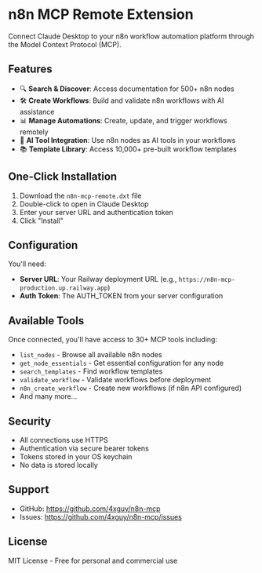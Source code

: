 # n8n MCP Remote Extension

Connect Claude Desktop to your n8n workflow automation platform through the Model Context Protocol (MCP).

## Features

- 🔍 **Search & Discover**: Access documentation for 500+ n8n nodes
- 🛠️ **Create Workflows**: Build and validate n8n workflows with AI assistance
- 📊 **Manage Automations**: Create, update, and trigger workflows remotely
- 🤖 **AI Tool Integration**: Use n8n nodes as AI tools in your workflows
- 📚 **Template Library**: Access 10,000+ pre-built workflow templates

## One-Click Installation

1. Download the `n8n-mcp-remote.dxt` file
2. Double-click to open in Claude Desktop
3. Enter your server URL and authentication token
4. Click "Install"

## Configuration

You'll need:
- **Server URL**: Your Railway deployment URL (e.g., `https://n8n-mcp-production.up.railway.app`)
- **Auth Token**: The AUTH_TOKEN from your server configuration

## Available Tools

Once connected, you'll have access to 30+ MCP tools including:
- `list_nodes` - Browse all available n8n nodes
- `get_node_essentials` - Get essential configuration for any node
- `search_templates` - Find workflow templates
- `validate_workflow` - Validate workflows before deployment
- `n8n_create_workflow` - Create new workflows (if n8n API configured)
- And many more...

## Security

- All connections use HTTPS
- Authentication via secure bearer tokens
- Tokens stored in your OS keychain
- No data is stored locally

## Support

- GitHub: https://github.com/4xguy/n8n-mcp
- Issues: https://github.com/4xguy/n8n-mcp/issues

## License

MIT License - Free for personal and commercial use
